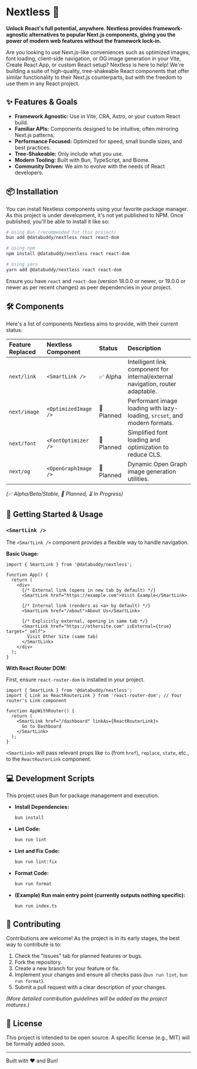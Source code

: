 # Nextless 🚀

**Unlock React's full potential, anywhere. Nextless provides framework-agnostic alternatives to popular Next.js components, giving you the power of modern web features without the framework lock-in.**

Are you looking to use Next.js-like conveniences such as optimized images, font loading, client-side navigation, or OG image generation in your Vite, Create React App, or custom React setup? Nextless is here to help! We're building a suite of high-quality, tree-shakeable React components that offer similar functionality to their Next.js counterparts, but with the freedom to use them in any React project.

## ✨ Features & Goals

*   **Framework Agnostic:** Use in Vite, CRA, Astro, or your custom React build.
*   **Familiar APIs:** Components designed to be intuitive, often mirroring Next.js patterns.
*   **Performance Focused:** Optimized for speed, small bundle sizes, and best practices.
*   **Tree-Shakeable:** Only include what you use.
*   **Modern Tooling:** Built with Bun, TypeScript, and Biome.
*   **Community Driven:** We aim to evolve with the needs of React developers.

## 📦 Installation

You can install Nextless components using your favorite package manager. As this project is under development, it's not yet published to NPM. Once published, you'll be able to install it like so:

```bash
# Using Bun (recommended for this project)
bun add @databuddy/nextless react react-dom

# Using npm
npm install @databuddy/nextless react react-dom

# Using yarn
yarn add @databuddy/nextless react react-dom
```

Ensure you have `react` and `react-dom` (version 18.0.0 or newer, or 19.0.0 or newer as per recent changes) as peer dependencies in your project.

## 🛠️ Components

Here's a list of components Nextless aims to provide, with their current status:

| Feature Replaced | Nextless Component | Status      | Description                                                                 |
| :--------------- | :----------------- | :---------- | :-------------------------------------------------------------------------- |
| `next/link`      | `<SmartLink />`    | ✅ Alpha    | Intelligent link component for internal/external navigation, router adaptable. |
| `next/image`     | `<OptimizedImage />` | 🚧 Planned  | Performant image loading with lazy-loading, `srcset`, and modern formats.   |
| `next/font`      | `<FontOptimizer />`| 🚧 Planned  | Simplified font loading and optimization to reduce CLS.                     |
| `next/og`        | `<OpenGraphImage />` | 🚧 Planned  | Dynamic Open Graph image generation utilities.                              |

*(✅ Alpha/Beta/Stable, 🚧 Planned, ⏳ In Progress)*

## 🚀 Getting Started & Usage

### `<SmartLink />`

The `<SmartLink />` component provides a flexible way to handle navigation.

**Basic Usage:**

```tsx
import { SmartLink } from '@databuddy/nextless';

function App() {
  return (
    <div>
      {/* External link (opens in new tab by default) */}
      <SmartLink href="https://example.com">Visit Example</SmartLink>

      {/* Internal link (renders as <a> by default) */}
      <SmartLink href="/about">About Us</SmartLink>

      {/* Explicitly external, opening in same tab */}
      <SmartLink href="https://othersite.com" isExternal={true} target="_self">
        Visit Other Site (same tab)
      </SmartLink>
    </div>
  );
}
```

**With React Router DOM:**

First, ensure `react-router-dom` is installed in your project.

```tsx
import { SmartLink } from '@databuddy/nextless';
import { Link as ReactRouterLink } from 'react-router-dom'; // Your router's Link component

function AppWithRouter() {
  return (
    <SmartLink href="/dashboard" linkAs={ReactRouterLink}>
      Go to Dashboard
    </SmartLink>
  );
}
```

`<SmartLink>` will pass relevant props like `to` (from `href`), `replace`, `state`, etc., to the `ReactRouterLink` component.

## 💻 Development Scripts

This project uses Bun for package management and execution.

*   **Install Dependencies:**
    ```bash
    bun install
    ```
*   **Lint Code:**
    ```bash
    bun run lint
    ```
*   **Lint and Fix Code:**
    ```bash
    bun run lint:fix
    ```
*   **Format Code:**
    ```bash
    bun run format
    ```
*   **(Example) Run main entry point (currently outputs nothing specific):**
    ```bash
    bun run index.ts
    ```

## 🤝 Contributing

Contributions are welcome! As the project is in its early stages, the best way to contribute is to:

1.  Check the "Issues" tab for planned features or bugs.
2.  Fork the repository.
3.  Create a new branch for your feature or fix.
4.  Implement your changes and ensure all checks pass (`bun run lint`, `bun run format`).
5.  Submit a pull request with a clear description of your changes.

*(More detailed contribution guidelines will be added as the project matures.)*

## 📜 License

This project is intended to be open source. A specific license (e.g., MIT) will be formally added soon.

---

Built with ❤️ and Bun!
